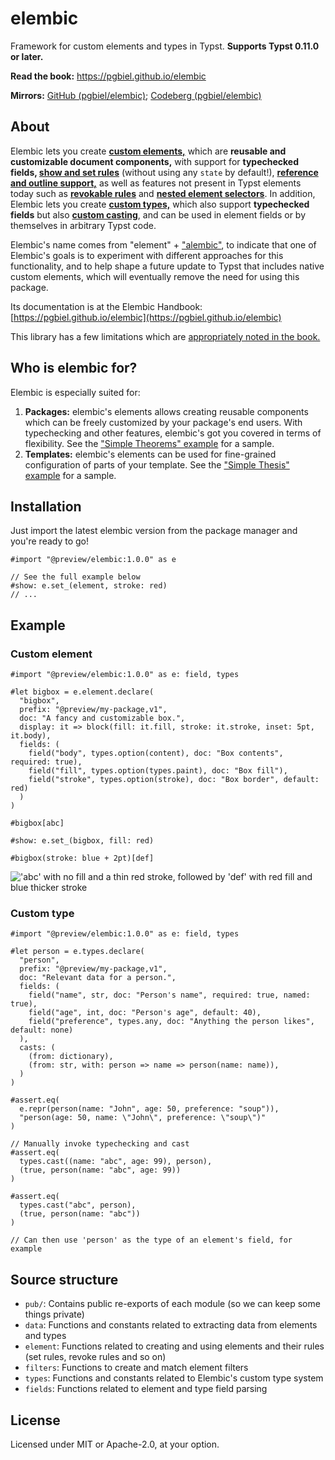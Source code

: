 # elembic
Framework for custom elements and types in Typst. **Supports Typst 0.11.0 or later.**

**Read the book:** https://pgbiel.github.io/elembic

**Mirrors:** [GitHub (pgbiel/elembic)](https://github.com/PgBiel/elembic); [Codeberg (pgbiel/elembic)](https://codeberg.org/PgBiel/elembic)

## About

Elembic lets you create [**custom elements,**](https://pgbiel.github.io/elembic/elements/creating/index.html) which are **reusable and customizable document components,** with support for **typechecked fields, [show and set rules](https://pgbiel.github.io/elembic/elements/styling/index.html)** (without using any `state` by default!), **[reference and outline support,](https://pgbiel.github.io/elembic/elements/creating/labels-refs.html)** as well as features not present in Typst elements today such as **[revokable rules](https://pgbiel.github.io/elembic/elements/styling/revoke.html)** and **[nested element selectors](https://pgbiel.github.io/elembic/elements/filters/within.html)**. In addition, Elembic lets you create [**custom types,**](https://pgbiel.github.io/elembic/types/custom-types/index.html) which also support **typechecked fields** but also [**custom casting**](https://pgbiel.github.io/elembic/types/custom-types/casts.html), and can be used in element fields or by themselves in arbitrary Typst code.

Elembic's name comes from "element" + ["alembic"](https://en.wikipedia.org/wiki/Alembic), to indicate that one of Elembic's goals is to experiment with different approaches for this functionality, and to help shape a future update to Typst that includes native custom elements, which will eventually remove the need for using this package.

Its documentation is at the Elembic Handbook: [https://pgbiel.github.io/elembic](https://pgbiel.github.io/elembic)

This library has a few limitations which are [appropriately noted in the book.](https://pgbiel.github.io/elembic/about/limitations.html)

## Who is elembic for?

Elembic is especially suited for:
1. **Packages:** elembic's elements allows creating reusable components which can be freely customized by your package's end users. With typechecking and other features, elembic's got you covered in terms of flexibility. See the ["Simple Theorems" example](https://pgbiel.github.io/elembic/examples/simple-theorems.html) for a sample.
2. **Templates:** elembic's elements can be used for fine-grained configuration of parts of your template. See the ["Simple Thesis" example](https://pgbiel.github.io/elembic/examples/simple-thesis.html) for a sample.

## Installation

Just import the latest elembic version from the package manager and you're ready to go!

```typ
#import "@preview/elembic:1.0.0" as e

// See the full example below
#show: e.set_(element, stroke: red)
// ...
```

## Example

### Custom element

```typ
#import "@preview/elembic:1.0.0" as e: field, types

#let bigbox = e.element.declare(
  "bigbox",
  prefix: "@preview/my-package,v1",
  doc: "A fancy and customizable box.",
  display: it => block(fill: it.fill, stroke: it.stroke, inset: 5pt, it.body),
  fields: (
    field("body", types.option(content), doc: "Box contents", required: true),
    field("fill", types.option(types.paint), doc: "Box fill"),
    field("stroke", types.option(stroke), doc: "Box border", default: red)
  )
)

#bigbox[abc]

#show: e.set_(bigbox, fill: red)

#bigbox(stroke: blue + 2pt)[def]
```

!['abc' with no fill and a thin red stroke, followed by 'def' with red fill and blue thicker stroke](https://github.com/user-attachments/assets/c852cfcd-c0de-446a-999b-5ecaa44809b7)

### Custom type

```typ
#import "@preview/elembic:1.0.0" as e: field, types

#let person = e.types.declare(
  "person",
  prefix: "@preview/my-package,v1",
  doc: "Relevant data for a person.",
  fields: (
    field("name", str, doc: "Person's name", required: true, named: true),
    field("age", int, doc: "Person's age", default: 40),
    field("preference", types.any, doc: "Anything the person likes", default: none)
  ),
  casts: (
    (from: dictionary),
    (from: str, with: person => name => person(name: name)),
  )
)

#assert.eq(
  e.repr(person(name: "John", age: 50, preference: "soup")),
  "person(age: 50, name: \"John\", preference: \"soup\")"
)

// Manually invoke typechecking and cast
#assert.eq(
  types.cast((name: "abc", age: 99), person),
  (true, person(name: "abc", age: 99))
)

#assert.eq(
  types.cast("abc", person),
  (true, person(name: "abc"))
)

// Can then use 'person' as the type of an element's field, for example
```

## Source structure

- `pub/`: Contains public re-exports of each module (so we can keep some things private)
- `data`: Functions and constants related to extracting data from elements and types
- `element`: Functions related to creating and using elements and their rules (set rules, revoke rules and so on)
- `filters`: Functions to create and match element filters
- `types`: Functions and constants related to Elembic's custom type system
- `fields`: Functions related to element and type field parsing

## License

Licensed under MIT or Apache-2.0, at your option.
